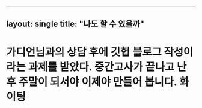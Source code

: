 ----
layout: single
title: "나도 할 수 있을까"
----

# 가디언님과의 상담 후에 깃헙 블로그 작성이라는 과제를 받았다. 중간고사가 끝나고 난 후 주말이 되서야 이제야 만들어 봅니다. 화이팅
